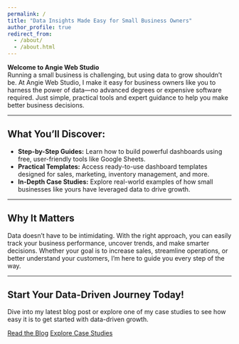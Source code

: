 ```yaml
---
permalink: /
title: "Data Insights Made Easy for Small Business Owners"
author_profile: true
redirect_from: 
  - /about/
  - /about.html
---
```


**Welcome to Angie Web Studio**  
Running a small business is challenging, but using data to grow shouldn’t be. At Angie Web Studio, I make it easy for business owners like you to harness the power of data—no advanced degrees or expensive software required. Just simple, practical tools and expert guidance to help you make better business decisions.

---

## What You’ll Discover:

- **Step-by-Step Guides:** Learn how to build powerful dashboards using free, user-friendly tools like Google Sheets.
- **Practical Templates:** Access ready-to-use dashboard templates designed for sales, marketing, inventory management, and more.
- **In-Depth Case Studies:** Explore real-world examples of how small businesses like yours have leveraged data to drive growth.

---

## Why It Matters

Data doesn’t have to be intimidating. With the right approach, you can easily track your business performance, uncover trends, and make smarter decisions. Whether your goal is to increase sales, streamline operations, or better understand your customers, I’m here to guide you every step of the way.

---

## Start Your Data-Driven Journey Today!

Dive into my latest blog post or explore one of my case studies to see how easy it is to get started with data-driven growth.

[Read the Blog](/posts/) [Explore Case Studies](/portfolio/)
